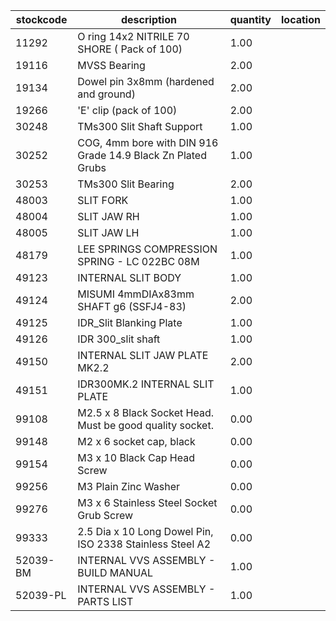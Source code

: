 |stockcode|description|quantity|location|
|---------|-----------|--------|--------|
|11292|O ring 14x2 NITRILE 70 SHORE ( Pack of 100)|1.00||
|19116|MVSS Bearing|2.00||
|19134|Dowel pin 3x8mm (hardened and ground)|2.00||
|19266|'E' clip (pack of 100)|2.00||
|30248|TMs300 Slit Shaft Support|1.00||
|30252|COG, 4mm bore with DIN 916 Grade 14.9 Black Zn Plated Grubs|1.00||
|30253|TMs300 Slit Bearing|2.00||
|48003|SLIT FORK|1.00||
|48004|SLIT JAW RH|1.00||
|48005|SLIT JAW LH|1.00||
|48179|LEE SPRINGS COMPRESSION SPRING - LC 022BC 08M|1.00||
|49123|INTERNAL SLIT BODY|1.00||
|49124|MISUMI 4mmDIAx83mm SHAFT g6 (SSFJ4-83)|2.00||
|49125|IDR_Slit Blanking Plate|1.00||
|49126|IDR 300_slit shaft|1.00||
|49150|INTERNAL SLIT JAW PLATE MK2.2|2.00||
|49151|IDR300MK.2 INTERNAL SLIT PLATE|1.00||
|99108|M2.5 x 8 Black Socket Head. Must be good quality socket.|0.00||
|99148|M2 x 6 socket cap, black|0.00||
|99154|M3 x 10 Black Cap Head Screw|0.00||
|99256|M3 Plain Zinc Washer|0.00||
|99276|M3 x 6 Stainless Steel Socket Grub Screw|0.00||
|99333|2.5 Dia x 10 Long Dowel Pin, ISO 2338 Stainless Steel A2|0.00||
|52039-BM|INTERNAL VVS ASSEMBLY - BUILD MANUAL|1.00||
|52039-PL|INTERNAL VVS ASSEMBLY - PARTS LIST|1.00||
